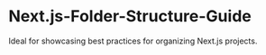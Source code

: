 # Next.js-Folder-Structure-Guide

Ideal for showcasing best practices for organizing Next.js projects.
